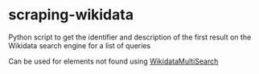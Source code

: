 # scraping-wikidata
Python script to get the identifier and description of the first result on the Wikidata search engine for a list of queries

Can be used for elements not found using [WikidataMultiSearch](https://philippegambette.github.io/wikidataMultiSearch/)
